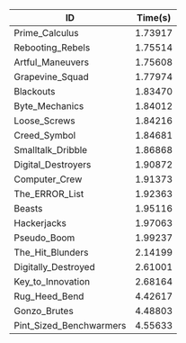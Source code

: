 |ID|Time(s)|
|-|-|
|Prime_Calculus|1.73917|
|Rebooting_Rebels|1.75514|
|Artful_Maneuvers|1.75608|
|Grapevine_Squad|1.77974|
|Blackouts|1.83470|
|Byte_Mechanics|1.84012|
|Loose_Screws|1.84216|
|Creed_Symbol|1.84681|
|Smalltalk_Dribble|1.86868|
|Digital_Destroyers|1.90872|
|Computer_Crew|1.91373|
|The_ERROR_List|1.92363|
|Beasts|1.95116|
|Hackerjacks|1.97063|
|Pseudo_Boom|1.99237|
|The_Hit_Blunders|2.14199|
|Digitally_Destroyed|2.61001|
|Key_to_Innovation|2.68164|
|Rug_Heed_Bend|4.42617|
|Gonzo_Brutes|4.48803|
|Pint_Sized_Benchwarmers|4.55633|
